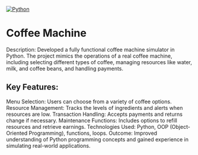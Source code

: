 [![Python](https://img.shields.io/badge/Python-3776AB?style=for-the-badge&logo=python&logoColor=white)](https://www.python.org/)
# Coffee Machine
Description: Developed a fully functional coffee machine simulator in Python. The project mimics the operations of a real coffee machine, including selecting different types of coffee, managing resources like water, milk, and coffee beans, and handling payments.
## Key Features:
Menu Selection: Users can choose from a variety of coffee options.
Resource Management: Tracks the levels of ingredients and alerts when resources are low.
Transaction Handling: Accepts payments and returns change if necessary.
Maintenance Functions: Includes options to refill resources and retrieve earnings.
Technologies Used: Python, OOP (Object-Oriented Programming), functions, loops.
Outcome: Improved understanding of Python programming concepts and gained experience in simulating real-world applications.
